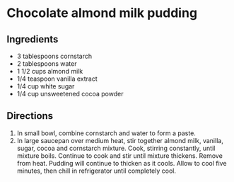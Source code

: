 Chocolate almond milk pudding
=============================

Ingredients
-----------

- 3 tablespoons cornstarch
- 2 tablespoons water
- 1 1/2 cups almond milk
- 1/4 teaspoon vanilla extract
- 1/4 cup white sugar
- 1/4 cup unsweetened cocoa powder

Directions
----------

1. In small bowl, combine cornstarch and water to form a paste.
2. In large saucepan over medium heat, stir together almond milk,
   vanilla, sugar, cocoa and cornstarch mixture. Cook, stirring
   constantly, until mixture boils. Continue to cook and stir until
   mixture thickens. Remove from heat. Pudding will continue to thicken
   as it cools. Allow to cool five minutes, then chill in refrigerator
   until completely cool.
